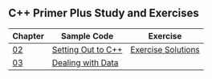 ## C++ Primer Plus Study and Exercises

| Chapter | Sample Code | Exercise                                  |
| ---- | ---- |-------------------------------------------|
| [02](Chapter02) | [Setting Out to C++](Chapter02) | [Exercise Solutions](Chapter02/exercises) |
| [03](Chapter03) | [Dealing with Data](Chapter03) |                                           | 
